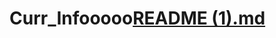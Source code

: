 # Curr_Infooooo[README (1).md](https://github.com/Arpit0324/Curr_Infooooo/files/11474686/README.1.md)
